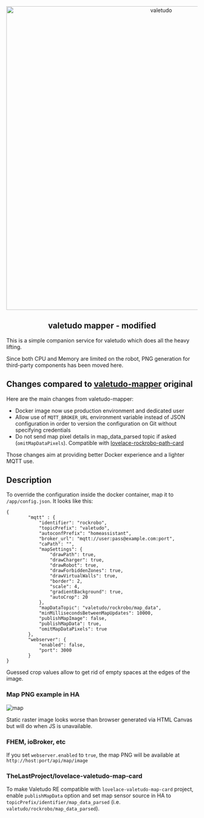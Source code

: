 <div align="center">
    <a href="https://github.com/rand256/valetudo"><img src="https://github.com/rand256/valetudo/blob/testing/assets/logo/valetudo_logo_with_name.svg" width="800" alt="valetudo"></a>
    <p align="center"><h2>valetudo mapper - modified</h2></p>
</div>

This is a simple companion service for valetudo which does all the heavy lifting.

Since both CPU and Memory are limited on the robot, PNG generation for third-party components has been moved here.

## Changes compared to [valetudo-mapper](https://github.com/rand256/valetudo-mapper) original

Here are the main changes from valetudo-mapper:
- Docker image now use production environment and dedicated user
- Allow use of `MQTT_BROKER_URL` environment variable instead of JSON configuration in order to version the configuration on Git without specifying credentials
- Do not send map pixel details in map_data_parsed topic if asked (`omitMapDataPixels`). Compatible with [lovelace-rockrobo-path-card](https://github.com/nboissel/lovelace-rockrobo-path-card)

Those changes aim at providing better Docker experience and a lighter MQTT use. 

## Description

To override the configuration inside the docker container, map it to `/app/config.json`. It looks like this:

```
{
        "mqtt" : {
            "identifier": "rockrobo",
            "topicPrefix": "valetudo",
            "autoconfPrefix": "homeassistant",
            "broker_url": "mqtt://user:pass@example.com:port",
            "caPath": "",
            "mapSettings": {
                "drawPath": true,
                "drawCharger": true,
                "drawRobot": true,
                "drawForbiddenZones": true,
                "drawVirtualWalls": true,
                "border": 2,
                "scale": 4,
                "gradientBackground": true,
                "autoCrop": 20
            },
            "mapDataTopic": "valetudo/rockrobo/map_data",
            "minMillisecondsBetweenMapUpdates": 10000,
            "publishMapImage": false,
            "publishMapData": true,
            "omitMapDataPixels": true
        },
        "webserver": {
            "enabled": false,
            "port": 3000
        }
}
```

Guessed crop values allow to get rid of empty spaces at the edges of the image.

### Map PNG example in HA

![map](https://user-images.githubusercontent.com/30267719/67422498-45d8f480-f5db-11e9-8f23-b1472cfb0962.png)

Static raster image looks worse than browser generated via HTML Canvas but will do when JS is unavailable.

### FHEM, ioBroker, etc
If you set `webserver.enabled` to `true`, the map PNG will be available at `http://host:port/api/map/image`

### TheLastProject/lovelace-valetudo-map-card
To make Valetudo RE compatible with `lovelace-valetudo-map-card` project, enable `publishMapData` option and
set map sensor source in HA to `topicPrefix/identifier/map_data_parsed` (i.e. `valetudo/rockrobo/map_data_parsed`).
